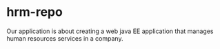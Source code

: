 # hrm-repo

Our application is about creating a web java EE application that manages human resources services in a company. 
